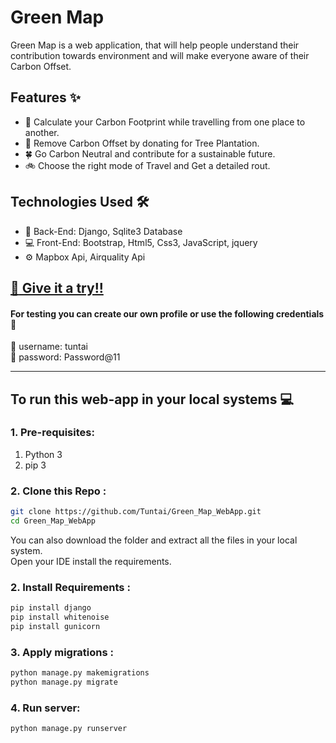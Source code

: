 # Green Map
Green Map is a web application, that will help people understand their contribution towards environment and will make everyone aware of their Carbon Offset.

## Features :sparkles:
- :red_car: Calculate your Carbon Footprint while travelling from one place to another.
- :deciduous_tree: Remove Carbon Offset by donating for Tree Plantation.
- :four_leaf_clover: Go Carbon Neutral and contribute for a sustainable future.
- :bike: Choose the right mode of Travel and Get a detailed rout.

## Technologies Used :hammer_and_wrench:
 - :construction: Back-End: Django, Sqlite3 Database
 - :computer: Front-End: Bootstrap, Html5, Css3, JavaScript, jquery
 - :gear: Mapbox Api, Airquality Api

## <a href="https://greenmap-djapp.herokuapp.com/" target="blank">:sunflower: Give it a try!!</a>

#### For testing you can create our own profile or use the following credentials :closed_lock_with_key:
:information_desk_person: username: tuntai <br>
:key: password: Password@11

<hr> 

## To run this web-app in your local systems :computer:

### 1. Pre-requisites:
1. Python 3
2. pip 3
### 2. Clone this Repo :
```sh
git clone https://github.com/Tuntai/Green_Map_WebApp.git
cd Green_Map_WebApp
```
You can also download the folder and extract all the files in your local system.<br>
Open your IDE install the requirements.
### 2. Install Requirements :
```sh
pip install django
pip install whitenoise
pip install gunicorn
```
### 3. Apply migrations : 
```sh
python manage.py makemigrations
python manage.py migrate
```
### 4. Run server:
```sh
python manage.py runserver
```
